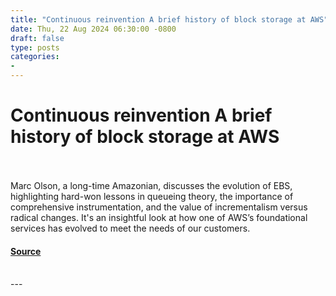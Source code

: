 ```yaml
---
title: "Continuous reinvention A brief history of block storage at AWS"
date: Thu, 22 Aug 2024 06:30:00 -0800
draft: false
type: posts
categories: 
- 
---
```

# Continuous reinvention A brief history of block storage at AWS

<br/>

<br/>
Marc Olson, a long-time Amazonian, discusses the evolution of EBS, highlighting hard-won lessons in queueing theory, the importance of comprehensive instrumentation, and the value of incrementalism versus radical changes. It's an insightful look at how one of AWS’s foundational services has evolved to meet the needs of our customers.

#### [Source](https://www.allthingsdistributed.com/2024/08/continuous-reinvention-a-brief-history-of-block-storage-at-aws.html?utm_campaign=inbound&utm_source=rss)

<br/>
---
